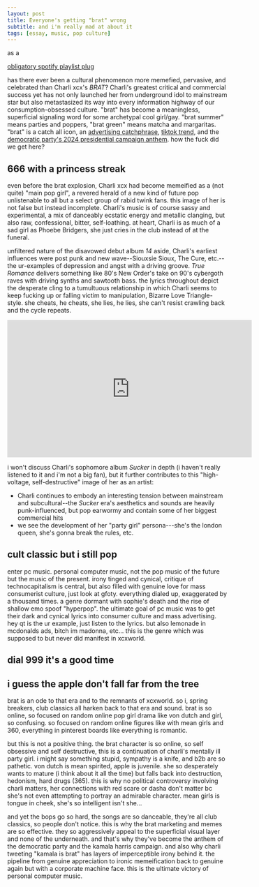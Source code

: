 ```yaml
---
layout: post
title: Everyone's getting "brat" wrong
subtitle: and i'm really mad at about it
tags: [essay, music, pop culture]
---
```

as a

[obligatory spotify playlist plug](https://open.spotify.com/playlist/3kFRsZcpe16fD0itKeCSvi?si=8b16f3a6bab24f16)

has there ever been a cultural phenomenon more memefied, pervasive, and celebrated than Charli xcx's *BRAT*?  Charli's greatest critical and commercial success yet has not only launched her from underground idol to mainstream star but also metastasized its way into every information highway of our consumption-obsessed culture. "brat" has become a meaningless, superficial signaling word for some archetypal cool girl/gay. "brat summer" means parties and poppers, "brat green" means matcha and margaritas. "brat" is a catch all icon, an [advertising catchphrase](https://www.delish.com/food-news/a61500647/field-roast-brat-wurst-charli-xcx/), [tiktok trend](https://www.youtube.com/watch?v=nLe0YHj6HCI), and the [democratic party's 2024 presidential campaign anthem](https://www.cbsnews.com/video/how-vice-president-kamala-harris-became-brat/). how the fuck did we get here?

**666 with a princess streak**
---
even before the brat explosion, Charli xcx had become memeified as a (not quite) "main pop girl", a revered herald of a new kind of future pop unlistenable to all but a select group of rabid twink fans. this image of her is not false but instead incomplete. Charli's music is of course sassy and experimental, a mix of danceably ecstatic energy and metallic clanging, but also raw, confessional, bitter, self-loathing. at heart, Charli is as much of a sad girl as Phoebe Bridgers, she just cries in the club instead of at the funeral. 

unfiltered nature of the disavowed debut album *14* aside, Charli's earliest influences were post punk and new wave--Siouxsie Sioux, The Cure, etc.--the ur-examples of depression and angst with a driving groove. *True Romance* delivers something like 80's New Order's take on 90's cybergoth raves with driving synths and sawtooth bass. the lyrics throughout depict the desperate cling to a tumultuous relationship in which Charli seems to keep fucking up or falling victim to manipulation, Bizarre Love Triangle-style. she cheats,  he cheats, she lies, he lies, she can't resist crawling back and the cycle repeats.

<iframe width="560" height="315" src="
https://www.youtube.com/embed/KBxC5bRbruQ?si=fMRFaD2_gV0lg15S" frameborder="0" allow="accelerometer; autoplay; clipboard-write; encrypted-media; gyroscope; picture-in-picture" allowfullscreen></iframe>

i won't discuss Charli's sophomore album *Sucker* in depth (i haven't really listened to it and i'm not a big fan), but it further contributes to this "high-voltage, self-destructive" image of her as an artist:
- Charli continues to embody an interesting tension between mainstream and subcultural--the *Sucker* era's aesthetics and sounds are heavily punk-influenced, but pop earwormy and contain some of her biggest commercial hits
- we see the development of her "party girl" persona---she's the london queen, she's gonna break the rules, etc.

**cult classic but i still pop**
---
enter pc music. personal computer music, not the pop music of the future but the music of the present. irony tinged and cynical, critique of technocapitalism is central, but also filled with genuine love for mass consumerist culture, just look at gfoty. everything dialed up, exaggerated by a thousand times. a genre dormant with sophie's death and the rise of shallow emo spoof "hyperpop". the ultimate goal of pc music was to get their dark and cynical lyrics into consumer culture and mass advertising. hey qt is the ur example, just listen to the lyrics. but also lemonade in mcdonalds ads, bitch im madonna, etc... this is the genre which was supposed to but never did manifest in xcxworld.

**dial 999 it's a good time**
-

**i guess the apple don't fall far from the tree**
---
brat is an ode to that era and to the remnants of xcxworld. so i, spring breakers, club classics all harken back to that era and sound. brat is so online, so focused on random online pop girl drama like von dutch and girl, so confusing. so focused on random online figures like with mean girls and 360, everything in pinterest boards like everything is romantic. 

but this is not a positive thing. the brat character is so online, so self obsessive and self destructive, this is a continuation of charli's mentally ill party girl. i might say something stupid, sympathy is a knife, and b2b are so pathetic. von dutch is mean spirited, apple is juvenile. she so desperately wants to mature (i think about it all the time) but falls back into destruction, hedonism, hard drugs (365). this is why no political controversy involving charli matters, her connections with red scare or dasha don't matter bc she's not even attempting to portray an admirable character. mean girls is tongue in cheek, she's so intelligent isn't she...

and yet the bops go so hard, the songs are so danceable, they're all club classics, so people don't notice. this is why the brat marketing and memes are so effective. they so aggressively appeal to the superficial visual layer and none of the underneath. and that's why they've become the anthem of the democratic party and the kamala harris campaign. and also why charli tweeting "kamala is brat" has layers of imperceptible irony behind it. the pipeline from genuine appreciation to ironic memeification back to genuine again but with a corporate machine face. this is the ultimate victory of personal computer music.


<!--stackedit_data:
eyJoaXN0b3J5IjpbLTUzODQ2MDU1OSwyMDI2ODEzNDk0LDcwMT
c5MDI1NSwtMTk1MzMzNDQyOSwtMTE1MTcwNjY3NywzOTI3NTAz
ODksLTk3Mjc2NjA5LC0yMDUzNzkwNjg4LC0xNzMwNTk3MDA3LD
ExODA2MDE3OSw2NjY5MjM2MDYsLTI3MzQ5Mzg1NSw2NjAyOTU2
MzJdfQ==
-->
